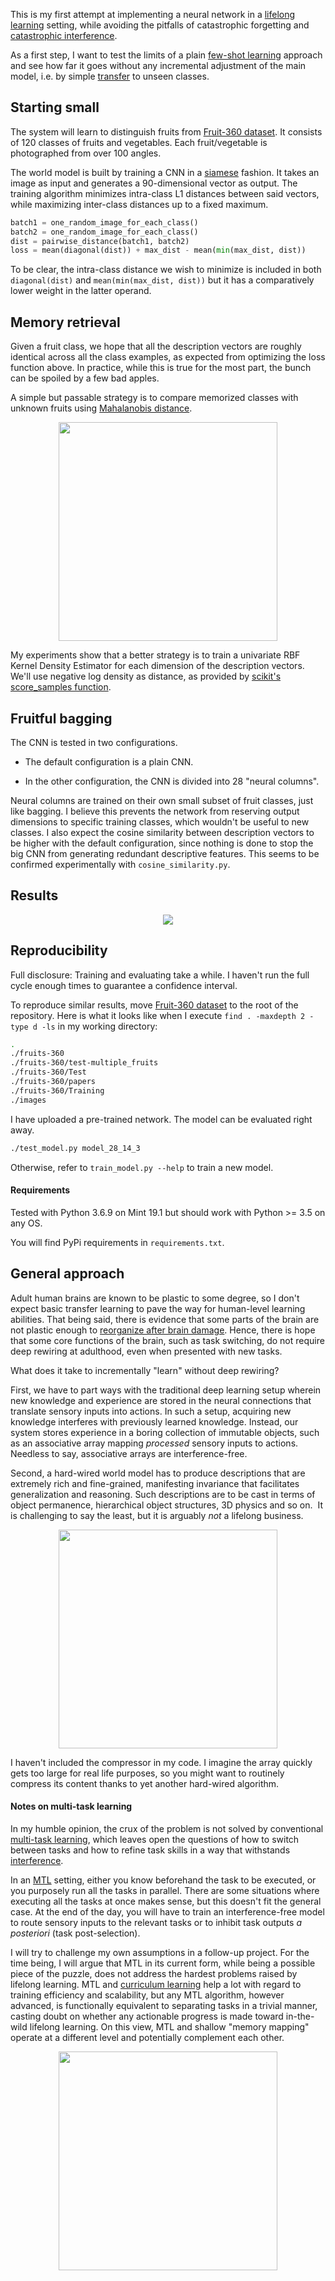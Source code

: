 This is my first attempt at implementing a neural network in a [lifelong learning](http://lifelongml.org) setting, while avoiding the pitfalls of catastrophic forgetting and [catastrophic interference](https://en.wikipedia.org/wiki/Catastrophic_interference).

As a first step, I want to test the limits of a plain [few-shot learning](https://en.wikipedia.org/wiki/One-shot_learning) approach and see how far it goes without any incremental adjustment of the main model, i.e. by simple [transfer](https://en.wikipedia.org/wiki/Transfer_learning) to unseen classes.

## Starting small

The system will learn to distinguish fruits from [Fruit-360 dataset](https://www.kaggle.com/moltean/fruits).
It consists of 120 classes of fruits and vegetables. Each fruit/vegetable is photographed from over 100 angles.

The world model is built by training a CNN in a [siamese](https://en.wikipedia.org/wiki/Siamese_neural_network) fashion. It takes an image as input and generates a 90-dimensional vector as output.
The training algorithm minimizes intra-class L1 distances between said vectors, while maximizing inter-class distances up to a fixed maximum.

```python
batch1 = one_random_image_for_each_class()
batch2 = one_random_image_for_each_class()
dist = pairwise_distance(batch1, batch2)
loss = mean(diagonal(dist)) + max_dist - mean(min(max_dist, dist))
```

To be clear, the intra-class distance we wish to minimize is included in both `diagonal(dist)` and `mean(min(max_dist, dist))` but it has a comparatively lower weight in the latter operand.


## Memory retrieval

Given a fruit class, we hope that all the description vectors are roughly identical across all the class examples, as expected from optimizing the loss function above.
In practice, while this is true for the most part, the bunch can be spoiled by a few bad apples.

A simple but passable strategy is to compare memorized classes with unknown fruits using [Mahalanobis distance](https://en.wikipedia.org/wiki/Mahalanobis_distance).

<p align="center">
  <img src="/images/implementation.png" width="350">
</p>

My experiments show that a better strategy is to train a univariate RBF Kernel Density Estimator for each dimension of the description vectors.
We'll use negative log density as distance, as provided by [scikit's score_samples function](https://scikit-learn.org/stable/modules/generated/sklearn.neighbors.KernelDensity.html#sklearn.neighbors.KernelDensity.score_samples).


## Fruitful bagging

The CNN is tested in two configurations.

- The default configuration is a plain CNN.

- In the other configuration, the CNN is divided into 28 "neural columns".

Neural columns are trained on their own small subset of fruit classes, just like bagging.
I believe this prevents the network from reserving output dimensions to specific training classes, which wouldn't be useful to new classes.
I also expect the cosine similarity between description vectors to be higher with the default configuration, since nothing is done to stop the big CNN from generating redundant descriptive features.
This seems to be confirmed experimentally with `cosine_similarity.py`.

## Results

<p align="center">
  <img src="/images/results.png">
</p>

## Reproducibility

Full disclosure: Training and evaluating take a while. I haven't run the full cycle enough times to guarantee a confidence interval.

To reproduce similar results, move [Fruit-360 dataset](https://www.kaggle.com/moltean/fruits) to the root of the repository.
Here is what it looks like when I execute `find . -maxdepth 2 -type d -ls` in my working directory:

```bash
.
./fruits-360
./fruits-360/test-multiple_fruits
./fruits-360/Test
./fruits-360/papers
./fruits-360/Training
./images
```

I have uploaded a pre-trained network. The model can be evaluated right away.

```bash
./test_model.py model_28_14_3
```

Otherwise, refer to `train_model.py --help` to train a new model.


#### Requirements

Tested with Python 3.6.9 on Mint 19.1 but should work with Python >= 3.5 on any OS.

You will find PyPi requirements in `requirements.txt`.

## General approach

Adult human brains are known to be plastic to some degree, so I don't expect basic transfer learning to pave the way for human-level learning abilities.
That being said, there is evidence that some parts of the brain are not plastic enough to [reorganize after brain damage](https://www.youtube.com/watch?v=HPViT0sbJ8o). Hence, there is hope that some core functions of the brain, such as task switching, do not require deep rewiring at adulthood, even when presented with new tasks.

What does it take to incrementally "learn" without deep rewiring?

First, we have to part ways with the traditional deep learning setup wherein new knowledge and experience are stored in the neural connections that translate sensory inputs into actions. In such a setup, acquiring new knowledge interferes with previously learned knowledge.
Instead, our system stores experience in a boring collection of immutable objects, such as an associative array mapping *processed* sensory inputs to actions. Needless to say, associative arrays are interference-free.

Second, a hard-wired world model has to produce descriptions that are extremely rich and fine-grained, manifesting invariance that facilitates generalization and reasoning.
Such descriptions are to be cast in terms of object permanence, hierarchical object structures, 3D physics and so on. 
It is challenging to say the least, but it is arguably *not* a lifelong business.

<p align="center">
  <img src="/images/system.png" width="350">
</p>

I haven't included the compressor in my code.
I imagine the array quickly gets too large for real life purposes, so you might want to routinely compress its content thanks to yet another hard-wired algorithm.

#### Notes on multi-task learning

In my humble opinion, the crux of the problem is not solved by conventional [multi-task learning](https://en.wikipedia.org/wiki/Multi-task_learning), which leaves open the questions of how to switch between tasks and how to refine task skills in a way that withstands [interference](https://en.wikipedia.org/wiki/Catastrophic_interference).

In an [MTL](https://en.wikipedia.org/wiki/Multi-task_learning) setting, either you know beforehand the task to be executed, or you purposely run all the tasks in parallel. There are some situations where executing all the tasks at once makes sense, but this doesn't fit the general case. At the end of the day, you will have to train an interference-free model to route sensory inputs to the relevant tasks or to inhibit task outputs *a posteriori* (task post-selection).

I will try to challenge my own assumptions in a follow-up project. For the time being, I will argue that MTL in its current form, while being a possible piece of the puzzle, does not address the hardest problems raised by lifelong learning. MTL and [curriculum learning](http://citeseerx.ist.psu.edu/viewdoc/summary?doi=10.1.1.149.4701) help a lot with regard to training efficiency and scalability, but any MTL algorithm, however advanced, is functionally equivalent to separating tasks in a trivial manner, casting doubt on whether any actionable progress is made toward in-the-wild lifelong learning.
On this view, MTL and shallow "memory mapping" operate at a different level and potentially complement each other.

<p align="center">
  <img src="/images/mtl.png" width="350">
</p>
